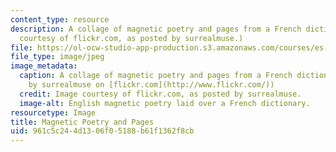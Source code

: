 ```yaml
---
content_type: resource
description: A collage of magnetic poetry and pages from a French dictionary. (Image
  courtesy of flickr.com, as posted by surrealmuse.)
file: https://ol-ocw-studio-app-production.s3.amazonaws.com/courses/es-261-poetry-in-translation-spring-2006/961c5c244d1306f05188b61f1362f8cb_es-261s06.jpg
file_type: image/jpeg
image_metadata:
  caption: A collage of magnetic poetry and pages from a French dictionary. (Image
    by surrealmuse on [flickr.com](http://www.flickr.com/))
  credit: Image courtesy of flickr.com, as posted by surrealmuse.
  image-alt: English magnetic poetry laid over a French dictionary.
resourcetype: Image
title: Magnetic Poetry and Pages
uid: 961c5c24-4d13-06f0-5188-b61f1362f8cb
---
```

